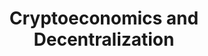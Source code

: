 ---
layout: default
title: Cryptoeconomics and Decentralization
permalink: /cryptoeconomics/
parent: Part 1 - Establishing Concepts
nav_order: 2
---